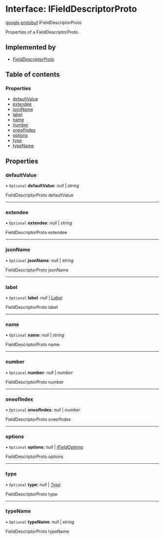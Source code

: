 # Interface: IFieldDescriptorProto

[google](../modules/proto.google.md).[protobuf](../modules/proto.google.protobuf.md).IFieldDescriptorProto

Properties of a FieldDescriptorProto.

## Implemented by

* [*FieldDescriptorProto*](../classes/proto.google.protobuf.fielddescriptorproto-1.md)

## Table of contents

### Properties

- [defaultValue](proto.google.protobuf.ifielddescriptorproto.md#defaultvalue)
- [extendee](proto.google.protobuf.ifielddescriptorproto.md#extendee)
- [jsonName](proto.google.protobuf.ifielddescriptorproto.md#jsonname)
- [label](proto.google.protobuf.ifielddescriptorproto.md#label)
- [name](proto.google.protobuf.ifielddescriptorproto.md#name)
- [number](proto.google.protobuf.ifielddescriptorproto.md#number)
- [oneofIndex](proto.google.protobuf.ifielddescriptorproto.md#oneofindex)
- [options](proto.google.protobuf.ifielddescriptorproto.md#options)
- [type](proto.google.protobuf.ifielddescriptorproto.md#type)
- [typeName](proto.google.protobuf.ifielddescriptorproto.md#typename)

## Properties

### defaultValue

• `Optional` **defaultValue**: *null* \| *string*

FieldDescriptorProto defaultValue

___

### extendee

• `Optional` **extendee**: *null* \| *string*

FieldDescriptorProto extendee

___

### jsonName

• `Optional` **jsonName**: *null* \| *string*

FieldDescriptorProto jsonName

___

### label

• `Optional` **label**: *null* \| [*Label*](../enums/proto.google.protobuf.fielddescriptorproto.label.md)

FieldDescriptorProto label

___

### name

• `Optional` **name**: *null* \| *string*

FieldDescriptorProto name

___

### number

• `Optional` **number**: *null* \| *number*

FieldDescriptorProto number

___

### oneofIndex

• `Optional` **oneofIndex**: *null* \| *number*

FieldDescriptorProto oneofIndex

___

### options

• `Optional` **options**: *null* \| [*IFieldOptions*](proto.google.protobuf.ifieldoptions.md)

FieldDescriptorProto options

___

### type

• `Optional` **type**: *null* \| [*Type*](../enums/proto.google.protobuf.fielddescriptorproto.type.md)

FieldDescriptorProto type

___

### typeName

• `Optional` **typeName**: *null* \| *string*

FieldDescriptorProto typeName
